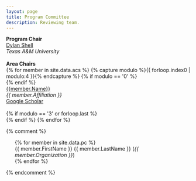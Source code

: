 ```yaml
---
layout: page
title: Program Committee
description: Reviewing team.
---
```


 <div id="area-chairs" class="row text-center">
    <b>Program Chair</b><br>
        <a href="http://robotics.cs.tamu.edu/dshell">Dylan Shell</a><br>
        <i>Texas A&amp;M University</i><br>
            <br>
	<b>Area Chairs</b><br>
    {% for member in site.data.acs %}
    {% capture modulo %}{{ forloop.index0 | modulo:4 }}{% endcapture %}
    {% if modulo == '0' %}<div class="row text-center">{% endif %}
        <div class="col-sm-6">
            <a href="{{ member.Link }}">{{member.Name}}</a><br>
		<i>{{ member.Affiliation }}</i><br>
		<a href="{{ member.Scholar }}">Google Scholar</a><br>
            <br>
        </div>
    {% if modulo == '3' or forloop.last %}</div>{% endif %}
    {% endfor %}
 </div>



{% comment %}
<ul class="two-col text-left" style="list-style: none;">
{% for member in site.data.pc %}
<li>{{ member.FirstName }} {{ member.LastName }} (<i>{{ member.Organization }}</i>)</li>
{% endfor %}
</ul>
{% endcomment %}
